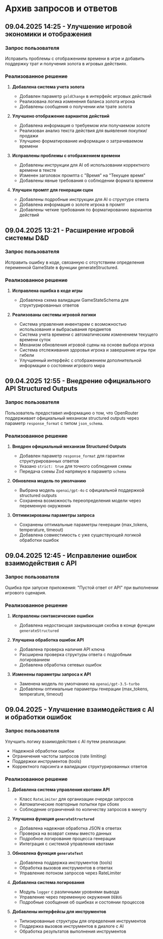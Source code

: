 # Архив запросов и ответов

## 09.04.2025 14:25 - Улучшение игровой экономики и отображения

### Запрос пользователя
Исправить проблемы с отображением времени в игре и добавить поддержку трат и получения золота в игровых действиях.

### Реализованное решение
1. **Добавлена система учета золота**
   - Добавлен параметр `goldChange` в интерфейс игровых действий
   - Реализована логика изменения баланса золота игрока
   - Добавлены сообщения о получении или трате золота

2. **Улучшено отображение вариантов действий**
   - Добавлена информация о требуемом или получаемом золоте
   - Реализован анализ текста действия для выявления покупки/продажи
   - Улучшено форматирование информации о затрачиваемом времени

3. **Исправлены проблемы с отображением времени**
   - Добавлены инструкции для AI об использовании корректного времени в тексте
   - Изменен заголовок промпта с "Время" на "Текущее время"
   - Добавлены явные требования о соблюдении формата времени

4. **Улучшен промпт для генерации сцен**
   - Добавлены подробные инструкции для AI о структуре ответа
   - Добавлена информация о золоте игрока в промпт
   - Добавлены четкие требования по форматированию вариантов действий

## 09.04.2025 13:21 - Расширение игровой системы D&D

### Запрос пользователя
Исправить ошибку в коде, связанную с отсутствием определения переменной GameState в функции generateStructured.

### Реализованное решение
1. **Исправлена ошибка в коде игры**
   - Добавлена схема валидации GameStateSchema для структурированных ответов

2. **Реализованы системы игровой логики**
   - Система управления инвентарем с возможностью использования и выбрасывания предметов
   - Система учета времени с автоматическим изменением текущего времени суток
   - Механизм обновления игровой сцены на основе выбора игрока
   - Система отслеживания здоровья игрока и завершение игры при гибели
   - Улучшенный интерфейс с отображением дополнительной информации о состоянии игрового мира

## 09.04.2025 12:55 - Внедрение официального API Structured Outputs

### Запрос пользователя
Пользователь предоставил информацию о том, что OpenRouter поддерживает официальный механизм structured outputs через параметр `response_format` с типом `json_schema`.

### Реализованное решение
1. **Внедрен официальный механизм Structured Outputs**
   - Добавлен параметр `response_format` для гарантии структурированных ответов
   - Указано `strict: true` для точного соблюдения схемы
   - Передача схемы Zod напрямую в параметр `schema`

2. **Обновлена модель по умолчанию**
   - Выбрана модель `openai/gpt-4o` с официальной поддержкой structured outputs
   - Сохранена возможность переопределения модели через переменную окружения

3. **Оптимизированы параметры запроса**
   - Сохранены оптимальные параметры генерации (max_tokens, temperature, timeout)
   - Добавлена совместимость с уже существующей логикой обработки ошибок

## 09.04.2025 12:45 - Исправление ошибок взаимодействия с API

### Запрос пользователя
Ошибка при запуске приложения: "Пустой ответ от API" при выполнении игрового сценария.

### Реализованное решение
1. **Исправлены синтаксические ошибки**
   - Добавлена недостающая закрывающая скобка в конце функции `generateStructured`

2. **Улучшена обработка ошибок API**
   - Добавлена проверка наличия API ключа
   - Расширена проверка структуры ответа с подробным логированием
   - Добавлена обработка сетевых ошибок

3. **Изменены параметры запроса к API**
   - Заменена модель по умолчанию на `openai/gpt-3.5-turbo`
   - Добавлены оптимальные параметры генерации (max_tokens, temperature, timeout)

## 09.04.2025 - Улучшение взаимодействия с AI и обработки ошибок

### Запрос пользователя
Улучшить логику взаимодействия с AI путем реализации:
- Надежной обработки ошибок
- Ограничения частоты запросов (rate limiting)
- Поддержки инструментов (tools)
- Корректного парсинга и валидации структурированных ответов

### Реализованное решение
1. **Добавлена система управления квотами API**
   - Класс `RateLimiter` для организации очереди запросов
   - Автоматические повторные попытки при сбоях
   - Соблюдение ограничений по количеству запросов в минуту

2. **Улучшена функция `generateStructured`**
   - Добавлена надежная обработка JSON в ответах
   - Проверка на возврат схемы вместо данных
   - Подробное логирование процесса генерации
   - Интеграция с системой управления квотами

3. **Обновлена функция `generateText`**
   - Добавлена поддержка инструментов (tools)
   - Обработка вызовов инструментов в ответах
   - Управление потоком запросов через RateLimiter

4. **Добавлена система логирования**
   - Модуль `logger` с различными уровнями вывода
   - Управление через переменную окружения `DEBUG`
   - Подробные сообщения об ошибках и состоянии процессов

5. **Добавлены интерфейсы для инструментов**
   - Типизированные структуры для определения инструментов
   - Поддержка вызовов инструментов в диалоге с AI
   - Обработка результатов выполнения инструментов
